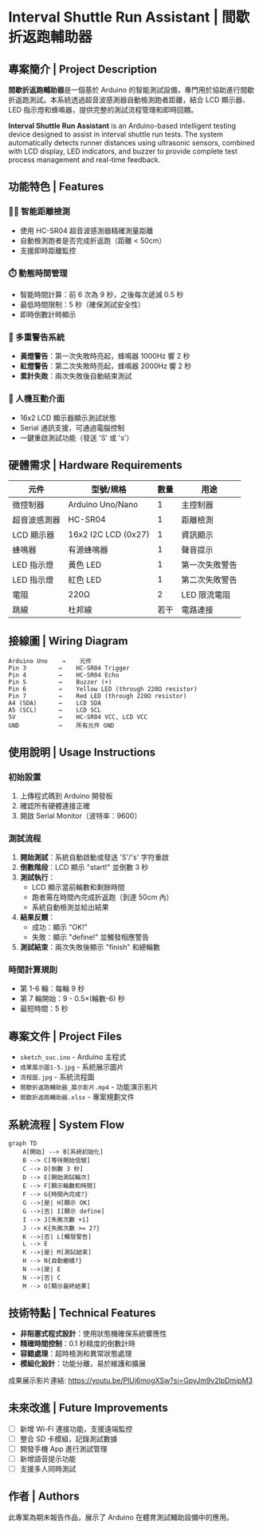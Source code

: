 # Interval Shuttle Run Assistant | 間歇折返跑輔助器

## 專案簡介 | Project Description

**間歇折返跑輔助器**是一個基於 Arduino 的智能測試設備，專門用於協助進行間歇折返跑測試。本系統透過超音波感測器自動檢測跑者距離，結合 LCD 顯示器、LED 指示燈和蜂鳴器，提供完整的測試流程管理和即時回饋。

**Interval Shuttle Run Assistant** is an Arduino-based intelligent testing device designed to assist in interval shuttle run tests. The system automatically detects runner distances using ultrasonic sensors, combined with LCD display, LED indicators, and buzzer to provide complete test process management and real-time feedback.

## 功能特色 | Features

### 🏃‍♂️ 智能距離檢測
- 使用 HC-SR04 超音波感測器精確測量距離
- 自動檢測跑者是否完成折返跑（距離 < 50cm）
- 支援即時距離監控

### ⏱️ 動態時間管理
- 智能時間計算：前 6 次為 9 秒，之後每次遞減 0.5 秒
- 最低時間限制：5 秒（確保測試安全性）
- 即時倒數計時顯示

### 🔔 多重警告系統
- **黃燈警告**：第一次失敗時亮起，蜂鳴器 1000Hz 響 2 秒
- **紅燈警告**：第二次失敗時亮起，蜂鳴器 2000Hz 響 2 秒
- **累計失敗**：兩次失敗後自動結束測試

### 📱 人機互動介面
- 16x2 LCD 顯示器顯示測試狀態
- Serial 通訊支援，可通過電腦控制
- 一鍵重啟測試功能（發送 'S' 或 's'）

## 硬體需求 | Hardware Requirements

| 元件 | 型號/規格 | 數量 | 用途 |
|------|-----------|------|------|
| 微控制器 | Arduino Uno/Nano | 1 | 主控制器 |
| 超音波感測器 | HC-SR04 | 1 | 距離檢測 |
| LCD 顯示器 | 16x2 I2C LCD (0x27) | 1 | 資訊顯示 |
| 蜂鳴器 | 有源蜂鳴器 | 1 | 聲音提示 |
| LED 指示燈 | 黃色 LED | 1 | 第一次失敗警告 |
| LED 指示燈 | 紅色 LED | 1 | 第二次失敗警告 |
| 電阻 | 220Ω | 2 | LED 限流電阻 |
| 跳線 | 杜邦線 | 若干 | 電路連接 |

## 接線圖 | Wiring Diagram

```
Arduino Uno    →    元件
Pin 3         →    HC-SR04 Trigger
Pin 4         →    HC-SR04 Echo
Pin 5         →    Buzzer (+)
Pin 6         →    Yellow LED (through 220Ω resistor)
Pin 7         →    Red LED (through 220Ω resistor)
A4 (SDA)      →    LCD SDA
A5 (SCL)      →    LCD SCL
5V            →    HC-SR04 VCC, LCD VCC
GND           →    所有元件 GND
```

## 使用說明 | Usage Instructions

### 初始設置
1. 上傳程式碼到 Arduino 開發板
2. 確認所有硬體連接正確
3. 開啟 Serial Monitor（波特率：9600）

### 測試流程
1. **開始測試**：系統自動啟動或發送 'S'/'s' 字符重啟
2. **倒數階段**：LCD 顯示 "start!" 並倒數 3 秒
3. **測試執行**：
   - LCD 顯示當前輪數和剩餘時間
   - 跑者需在時間內完成折返跑（到達 50cm 內）
   - 系統自動檢測並給出結果
4. **結果反饋**：
   - 成功：顯示 "OK!" 
   - 失敗：顯示 "define!" 並觸發相應警告
5. **測試結束**：兩次失敗後顯示 "finish" 和總輪數

### 時間計算規則
- 第 1-6 輪：每輪 9 秒
- 第 7 輪開始：9 - 0.5×(輪數-6) 秒
- 最短時間：5 秒

## 專案文件 | Project Files

- `sketch_suc.ino` - Arduino 主程式
- `成果展示圖1-5.jpg` - 系統展示圖片
- `流程圖.jpg` - 系統流程圖
- `間歇折返跑輔助器_展示影片.mp4` - 功能演示影片
- `間歇折返跑輔助器.xlsx` - 專案規劃文件

## 系統流程 | System Flow

```mermaid
graph TD
    A[開始] --> B[系統初始化]
    B --> C[等待開始信號]
    C --> D[倒數 3 秒]
    D --> E[開始測試輪次]
    E --> F[顯示輪數和時間]
    F --> G{時間內完成?}
    G -->|是| H[顯示 OK]
    G -->|否| I[顯示 define]
    I --> J[失敗次數 +1]
    J --> K{失敗次數 >= 2?}
    K -->|否| L[觸發警告]
    L --> E
    K -->|是| M[測試結束]
    H --> N{自動繼續?}
    N -->|是| E
    N -->|否| C
    M --> O[顯示最終結果]
```

## 技術特點 | Technical Features

- **非阻塞式程式設計**：使用狀態機確保系統響應性
- **精確時間控制**：0.1 秒精度的倒數計時
- **容錯處理**：超時檢測和異常狀態處理
- **模組化設計**：功能分離，易於維護和擴展

成果展示影片連結: https://youtu.be/PlUj6mogXSw?si=GpyJm9v2lpDmipM3
## 未來改進 | Future Improvements

- [ ] 新增 Wi-Fi 連接功能，支援遠端監控
- [ ] 整合 SD 卡模組，記錄測試數據
- [ ] 開發手機 App 進行測試管理
- [ ] 新增語音提示功能
- [ ] 支援多人同時測試

## 作者 | Authors

此專案為期末報告作品，展示了 Arduino 在體育測試輔助設備中的應用。
